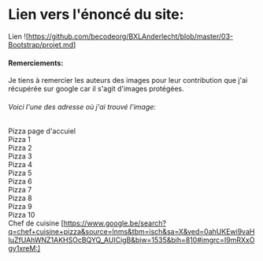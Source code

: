 # Lien vers l'énoncé du site:
Lien ![https://github.com/becodeorg/BXLAnderlecht/blob/master/03-Bootstrap/projet.md]

#### Remerciements:

Je tiens à remercier les auteurs des images pour leur contribution que j'ai récupérée sur google car il s'agit d'images protégées. <br/>



###### Voici l'une des adresse où j'ai trouvé l'image:

Pizza page d'accuiel <br/>
Pizza 1 <br/> 
Pizza 2 <br/> 
Pizza 3 <br/>
Pizza 4 <br/>
Pizza 5 <br/>
Pizza 6 <br/>
Pizza 7 <br/>
Pizza 8 <br/>
Pizza 9 <br/>
Pizza 10 <br/>
Chef de cuisine [https://www.google.be/search?q=chef+cuisine+pizza&source=lnms&tbm=isch&sa=X&ved=0ahUKEwi9vaHIuZfUAhWNZ1AKHSOcBQYQ_AUICigB&biw=1535&bih=810#imgrc=I9mRXxOgy1xreM:] <br/>
